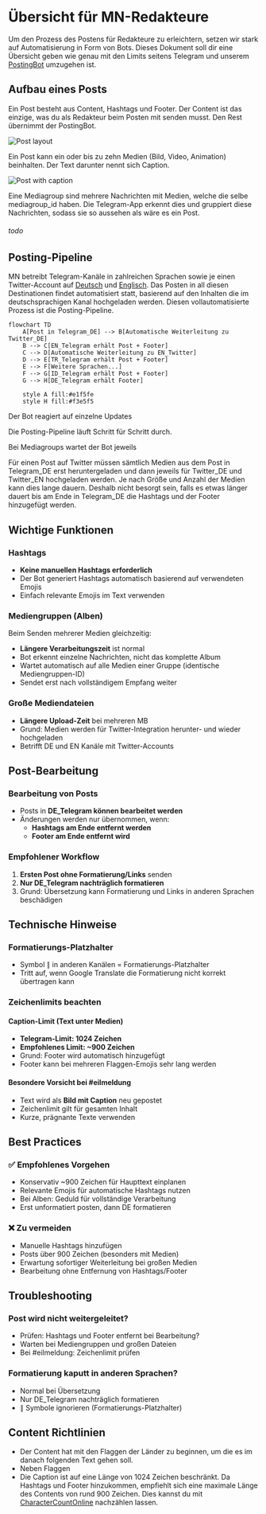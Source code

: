 # Übersicht für MN-Redakteure

Um den Prozess des Postens für Redakteure zu erleichtern, setzen wir stark auf Automatisierung in Form von Bots. Dieses Dokument soll dir eine Übersicht geben wie genau mit den Limits seitens Telegram und unserem [PostingBot](https://t.me/militaernews_posting_bot) umzugehen ist.

## Aufbau eines Posts

Ein Post besteht aus Content, Hashtags und Footer. Der Content ist das einzige, was du als Redakteur beim Posten mit senden musst. Den Rest übernimmt der PostingBot.

![Post layout](post.jpeg "Post layout")

Ein Post kann ein oder bis zu zehn Medien (Bild, Video, Animation) beinhalten. Der Text darunter nennt sich Caption. 

![Post with caption](caption.jpeg "Post with caption")

Eine Mediagroup sind mehrere Nachrichten mit Medien, welche die selbe mediagroup_id haben. Die Telegram-App erkennt dies und gruppiert diese Nachrichten, sodass sie so aussehen als wäre es ein Post.

###### todo

## Posting-Pipeline

MN betreibt Telegram-Kanäle in zahlreichen Sprachen sowie je einen Twitter-Account auf [Deutsch](https://x.com/MilitaerNews) und [Englisch](https://x.com/MilitaryNewsEN). Das Posten in all diesen Destinationen findet automatisiert statt, basierend auf den Inhalten die im deutschsprachigen Kanal hochgeladen werden. Diesen vollautomatisierte Prozess ist die Posting-Pipeline.

```mermaid
flowchart TD
    A[Post in Telegram_DE] --> B[Automatische Weiterleitung zu Twitter_DE]
    B --> C[EN_Telegram erhält Post + Footer]
    C --> D[Automatische Weiterleitung zu EN_Twitter]
    D --> E[TR_Telegram erhält Post + Footer]
    E --> F[Weitere Sprachen...]
    F --> G[ID_Telegram erhält Post + Footer]
    G --> H[DE_Telegram erhält Footer]
    
    style A fill:#e1f5fe
    style H fill:#f3e5f5
```

Der Bot reagiert auf einzelne Updates

Die Posting-Pipeline läuft Schritt für Schritt durch.

Bei Mediagroups wartet der Bot jeweils

Für einen Post auf Twitter müssen sämtlich Medien aus dem Post in Telegram_DE erst heruntergeladen und dann jeweils für Twitter_DE und Twitter_EN hochgeladen werden. Je nach Größe und Anzahl der Medien kann dies lange dauern. Deshalb nicht besorgt sein, falls es etwas länger dauert bis am Ende in Telegram_DE die Hashtags und der Footer hinzugefügt werden.

## Wichtige Funktionen

### Hashtags
- **Keine manuellen Hashtags erforderlich**
- Der Bot generiert Hashtags automatisch basierend auf verwendeten Emojis
- Einfach relevante Emojis im Text verwenden

### Mediengruppen (Alben)
Beim Senden mehrerer Medien gleichzeitig:
- **Längere Verarbeitungszeit** ist normal
- Bot erkennt einzelne Nachrichten, nicht das komplette Album
- Wartet automatisch auf alle Medien einer Gruppe (identische Mediengruppen-ID)
- Sendet erst nach vollständigem Empfang weiter

### Große Mediendateien
- **Längere Upload-Zeit** bei mehreren MB
- Grund: Medien werden für Twitter-Integration herunter- und wieder hochgeladen
- Betrifft DE und EN Kanäle mit Twitter-Accounts

## Post-Bearbeitung

### Bearbeitung von Posts
- Posts in **DE_Telegram können bearbeitet werden**
- Änderungen werden nur übernommen, wenn:
  - **Hashtags am Ende entfernt werden**
  - **Footer am Ende entfernt wird**

### Empfohlener Workflow
1. **Ersten Post ohne Formatierung/Links** senden
2. **Nur DE_Telegram nachträglich formatieren**
3. Grund: Übersetzung kann Formatierung und Links in anderen Sprachen beschädigen

## Technische Hinweise

### Formatierungs-Platzhalter
- Symbol `║` in anderen Kanälen = Formatierungs-Platzhalter
- Tritt auf, wenn Google Translate die Formatierung nicht korrekt übertragen kann

### Zeichenlimits beachten

#### Caption-Limit (Text unter Medien)
- **Telegram-Limit: 1024 Zeichen**
- **Empfohlenes Limit: ~900 Zeichen**
- Grund: Footer wird automatisch hinzugefügt
- Footer kann bei mehreren Flaggen-Emojis sehr lang werden

#### Besondere Vorsicht bei #eilmeldung
- Text wird als **Bild mit Caption** neu gepostet
- Zeichenlimit gilt für gesamten Inhalt
- Kurze, prägnante Texte verwenden

## Best Practices

### ✅ Empfohlenes Vorgehen
- Konservativ ~900 Zeichen für Haupttext einplanen
- Relevante Emojis für automatische Hashtags nutzen
- Bei Alben: Geduld für vollständige Verarbeitung
- Erst unformatiert posten, dann DE formatieren

### ❌ Zu vermeiden
- Manuelle Hashtags hinzufügen
- Posts über 900 Zeichen (besonders mit Medien)
- Erwartung sofortiger Weiterleitung bei großen Medien
- Bearbeitung ohne Entfernung von Hashtags/Footer

## Troubleshooting

### Post wird nicht weitergeleitet?
- Prüfen: Hashtags und Footer entfernt bei Bearbeitung?
- Warten bei Mediengruppen und großen Dateien
- Bei #eilmeldung: Zeichenlimit prüfen

### Formatierung kaputt in anderen Sprachen?
- Normal bei Übersetzung
- Nur DE_Telegram nachträglich formatieren
- `║` Symbole ignorieren (Formatierungs-Platzhalter)

## Content Richtlinien


* Der Content hat mit den Flaggen der Länder zu beginnen, um die es im danach folgenden Text gehen soll.
* Neben Flaggen
* Die Caption ist auf eine Länge von 1024 Zeichen beschränkt. Da Hashtags und Footer hinzukommen, empfiehlt sich eine maximale Länge des Contents von rund 900 Zeichen. Dies kannst du mit [CharacterCountOnline](https://www.charactercountonline.com/) nachzählen lassen.